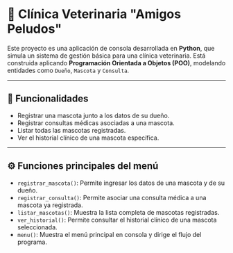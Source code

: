# 🐾 Clínica Veterinaria "Amigos Peludos"

Este proyecto es una aplicación de consola desarrollada en **Python**, que simula un sistema de gestión básica para una clínica veterinaria. Está construida aplicando **Programación Orientada a Objetos (POO)**, modelando entidades como `Dueño`, `Mascota` y `Consulta`.

---

## 📌 Funcionalidades

- Registrar una mascota junto a los datos de su dueño.  
- Registrar consultas médicas asociadas a una mascota.  
- Listar todas las mascotas registradas.  
- Ver el historial clínico de una mascota específica.  

---

## ⚙️ Funciones principales del menú

- `registrar_mascota()`: Permite ingresar los datos de una mascota y de su dueño.  
- `registrar_consulta()`: Permite asociar una consulta médica a una mascota ya registrada.  
- `listar_mascotas()`: Muestra la lista completa de mascotas registradas.  
- `ver_historial()`: Permite consultar el historial clínico de una mascota seleccionada.  
- `menu()`: Muestra el menú principal en consola y dirige el flujo del programa.  

